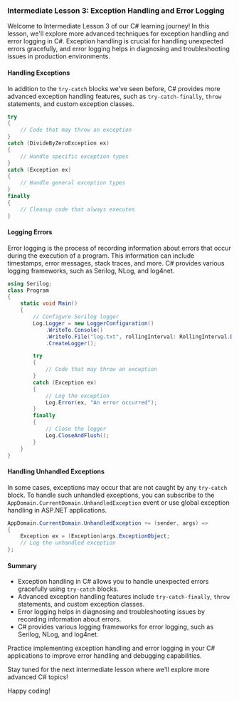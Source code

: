 ### Intermediate Lesson 3: Exception Handling and Error Logging

Welcome to Intermediate Lesson 3 of our C# learning journey! In this lesson, we'll explore more advanced techniques for exception handling and error logging in C#. Exception handling is crucial for handling unexpected errors gracefully, and error logging helps in diagnosing and troubleshooting issues in production environments.

#### Handling Exceptions

In addition to the `try-catch` blocks we've seen before, C# provides more advanced exception handling features, such as `try-catch-finally`, `throw` statements, and custom exception classes.

```csharp
try
{
    // Code that may throw an exception
}
catch (DivideByZeroException ex)
{
    // Handle specific exception types
}
catch (Exception ex)
{
    // Handle general exception types
}
finally
{
    // Cleanup code that always executes
}
```

#### Logging Errors

Error logging is the process of recording information about errors that occur during the execution of a program. This information can include timestamps, error messages, stack traces, and more. C# provides various logging frameworks, such as Serilog, NLog, and log4net.

```csharp
using Serilog;
class Program
{
    static void Main()
    {
        // Configure Serilog logger
        Log.Logger = new LoggerConfiguration()
            .WriteTo.Console()
            .WriteTo.File("log.txt", rollingInterval: RollingInterval.Day)
            .CreateLogger();

        try
        {
            // Code that may throw an exception
        }
        catch (Exception ex)
        {
            // Log the exception
            Log.Error(ex, "An error occurred");
        }
        finally
        {
            // Close the logger
            Log.CloseAndFlush();
        }
    }
}
```

#### Handling Unhandled Exceptions

In some cases, exceptions may occur that are not caught by any `try-catch` block. To handle such unhandled exceptions, you can subscribe to the `AppDomain.CurrentDomain.UnhandledException` event or use global exception handling in ASP.NET applications.

```csharp
AppDomain.CurrentDomain.UnhandledException += (sender, args) =>
{
    Exception ex = (Exception)args.ExceptionObject;
    // Log the unhandled exception
};
```

#### Summary

- Exception handling in C# allows you to handle unexpected errors gracefully using `try-catch` blocks.
- Advanced exception handling features include `try-catch-finally`, `throw` statements, and custom exception classes.
- Error logging helps in diagnosing and troubleshooting issues by recording information about errors.
- C# provides various logging frameworks for error logging, such as Serilog, NLog, and log4net.

Practice implementing exception handling and error logging in your C# applications to improve error handling and debugging capabilities.

Stay tuned for the next intermediate lesson where we'll explore more advanced C# topics!

Happy coding!
